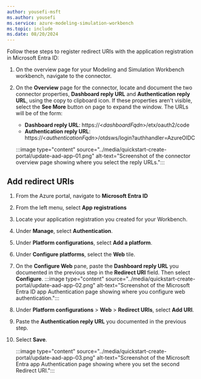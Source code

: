 ```yaml
---
author: yousefi-msft
ms.author: yousefi
ms.service: azure-modeling-simulation-workbench
ms.topic: include
ms.date: 08/20/2024
---
```


Follow these steps to register redirect URIs with the application registration in Microsoft Entra ID:

1. On the overview page for your Modeling and Simulation Workbench workbench, navigate to the connector.

1. On the **Overview** page for the connector, locate and document the two connector properties, **Dashboard reply URL** and **Authentication reply URL**, using the copy to clipboard icon. If these properties aren't visible, select the **See More** button on page to expand the window. The URLs will be of the form:
   * **Dashboard reply URL**: https://<*dashboardFqdn*>/etx/oauth2/code
   * **Authentication reply URL**: https://<*authenticationFqdn*>/otdsws/login?authhandler=AzureOIDC

   :::image type="content" source="../media/quickstart-create-portal/update-aad-app-01.png" alt-text="Screenshot of the connector overview page showing where you select the reply URLs.":::

## Add redirect URIs

1. From the Azure portal, navigate to **Microsoft Entra ID**

1. From the left menu, select **App registrations**

1. Locate your application registration you created for your Workbench.

1. Under **Manage**, select **Authentication**.

1. Under **Platform configurations**, select **Add a platform**.

1. Under **Configure platforms**, select the **Web** tile.

1. On the **Configure Web** pane, paste the **Dashboard reply URL** you documented in the previous step in the **Redirect URI** field. Then select **Configure**.
    :::image type="content" source="../media/quickstart-create-portal/update-aad-app-02.png" alt-text="Screenshot of the Microsoft Entra ID app Authentication page showing where you configure web authentication.":::

1. Under **Platform configurations** > **Web** > **Redirect URIs**, select **Add URI**.

1. Paste the **Authentication reply URL** you documented in the previous step.

1. Select **Save**.

   :::image type="content" source="../media/quickstart-create-portal/update-aad-app-03.png" alt-text="Screenshot of the Microsoft Entra app Authentication page showing where you set the second Redirect URI.":::
